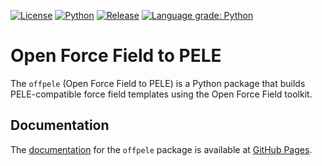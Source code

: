 [![License](https://img.shields.io/badge/License-MIT-blue.svg)](LICENSE)
[![Python](https://img.shields.io/badge/python-3.6%2C%203.7-blue.svg)](https://martimunicoy.github.io/offpele)
[![Release](https://img.shields.io/github/release/martimunicoy/offpele.svg?include_prereleases)](https://github.com/martimunicoy/offpele/releases/)
[![Language grade: Python](https://img.shields.io/lgtm/grade/python/g/martimunicoy/offpele.svg?logo=lgtm&logoWidth=18)](https://lgtm.com/projects/g/martimunicoy/offpele/context:python)
 
# Open Force Field to PELE
The `offpele` (Open Force Field to PELE) is a Python package that builds PELE-compatible force field templates using the Open Force Field toolkit.

## Documentation
The [documentation](https://martimunicoy.github.io/offpele) for the `offpele` package is available at [GitHub Pages](https://martimunicoy.github.io/offpele).
